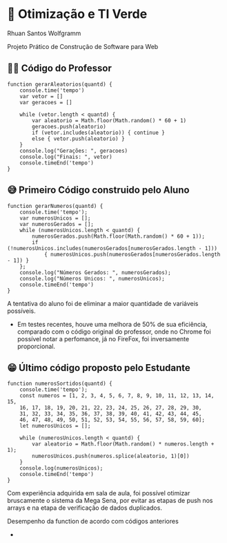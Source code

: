 # 🌳 Otimização e TI Verde
Rhuan Santos Wolfgramm

Projeto Prático de Construção de Software para Web

## 👨‍🏫 Código do Professor
```
function gerarAleatorios(quantd) {
	console.time('tempo')
	var vetor = []
	var geracoes = []

	while (vetor.length < quantd) {
		var aleatorio = Math.floor(Math.random() * 60 + 1)
		geracoes.push(aleatorio)
		if (vetor.includes(aleatorio)) { continue }
		else { vetor.push(aleatorio) }
	}
	console.log("Gerações: ", geracoes)
	console.log("Finais: ", vetor)
	console.timeEnd('tempo')
}
```

## 😅 Primeiro Código construido pelo Aluno
```
function gerarNumeros(quantd) {
	console.time('tempo');
	var numerosUnicos = [];
	var numerosGerados = [];
	while (numerosUnicos.length < quantd) {
		numerosGerados.push(Math.floor(Math.random() * 60 + 1));
		if (!numerosUnicos.includes(numerosGerados[numerosGerados.length - 1])) 
            { numerosUnicos.push(numerosGerados[numerosGerados.length - 1]) }
	};
	console.log("Números Gerados: ", numerosGerados);
	console.log("Números Unicos: ", numerosUnicos);
	console.timeEnd('tempo')
}
```
A tentativa do aluno foi de eliminar a maior quantidade de variáveis possíveis. 

* Em testes recentes, houve uma melhora de 50%
de sua eficiência, comparado com o código original do professor, onde no Chrome foi possível notar a perfomance, 
já no FireFox, foi inversamente proporcional.

## 😁 Último código proposto pelo Estudante
```
function numerosSortidos(quantd) {
	console.time('tempo');
	const numeros = [1, 2, 3, 4, 5, 6, 7, 8, 9, 10, 11, 12, 13, 14, 15, 
    16, 17, 18, 19, 20, 21, 22, 23, 24, 25, 26, 27, 28, 29, 30, 
    31, 32, 33, 34, 35, 36, 37, 38, 39, 40, 41, 42, 43, 44, 45, 
    46, 47, 48, 49, 50, 51, 52, 53, 54, 55, 56, 57, 58, 59, 60];
	let numerosUnicos = [];

	while (numerosUnicos.length < quantd) {
		var aleatorio = Math.floor(Math.random() * numeros.length + 1);
		numerosUnicos.push(numeros.splice(aleatorio, 1)[0])
	}
	console.log(numerosUnicos);
	console.timeEnd('tempo')
}
```
Com experiência adquirida em sala de aula, foi possível otimizar bruscamente o sistema
da Mega Sena, por evitar as etapas de push nos arrays e na etapa de verificação de dados 
duplicados.

Desempenho da function de acordo com códigos anteriores

* 

